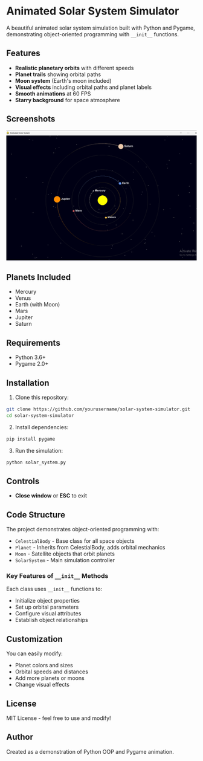 
# Animated Solar System Simulator

A beautiful animated solar system simulation built with Python and Pygame, demonstrating object-oriented programming with `__init__` functions.

## Features

- **Realistic planetary orbits** with different speeds
- **Planet trails** showing orbital paths
- **Moon system** (Earth's moon included)
- **Visual effects** including orbital paths and planet labels
- **Smooth animations** at 60 FPS
- **Starry background** for space atmosphere

## Screenshots

![Solar System Animation](https://github.com/reezmahanan/solar-system-simulator/blob/main/solar_system.png)

## Planets Included

- Mercury
- Venus  
- Earth (with Moon)
- Mars
- Jupiter
- Saturn

## Requirements

- Python 3.6+
- Pygame 2.0+

## Installation

1. Clone this repository:
```bash
git clone https://github.com/yourusername/solar-system-simulator.git
cd solar-system-simulator
```

2. Install dependencies:
```bash
pip install pygame
```

3. Run the simulation:
```bash
python solar_system.py
```

## Controls

- **Close window** or **ESC** to exit

## Code Structure

The project demonstrates object-oriented programming with:

- `CelestialBody` - Base class for all space objects
- `Planet` - Inherits from CelestialBody, adds orbital mechanics
- `Moon` - Satellite objects that orbit planets
- `SolarSystem` - Main simulation controller

### Key Features of `__init__` Methods

Each class uses `__init__` functions to:
- Initialize object properties
- Set up orbital parameters
- Configure visual attributes
- Establish object relationships

## Customization

You can easily modify:
- Planet colors and sizes
- Orbital speeds and distances  
- Add more planets or moons
- Change visual effects

## License

MIT License - feel free to use and modify!

## Author

Created as a demonstration of Python OOP and Pygame animation.
